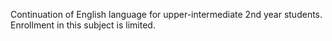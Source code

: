 Continuation of English language for upper-intermediate 2nd year students. Enrollment in this subject is limited.
